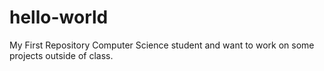 # hello-world
My First Repository
Computer Science student and want to work on some projects outside of class.
